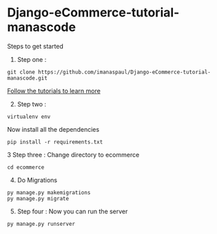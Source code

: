# Django-eCommerce-tutorial-manascode 


Steps to get started

1. Step one :
```
git clone https://github.com/imanaspaul/Django-eCommerce-tutorial-manascode.git

```
[Follow the tutorials to learn more](http://manascode.com)

2. Step two :

```
virtualenv env

```
Now install all the dependencies

```
pip install -r requirements.txt
```
3 Step three :
Change directory to ecommerce 

```
cd ecommerce
```

4. Do Migrations
```
py manage.py makemigrations
py manage.py migrate
```

5. Step four :
Now you can run the server 
```
py manage.py runserver
```